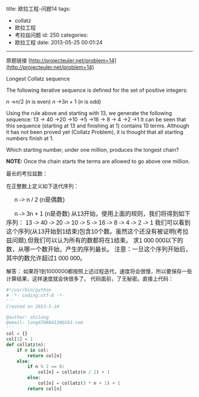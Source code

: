 title: 欧拉工程-问题14
tags:
  - collatz
  - 欧拉工程
  - 考拉兹问题
id: 250
categories:
  - 欧拉工程
date: 2013-05-25 00:01:24
---

原题链接 [http://projecteuler.net/problem=14](http://projecteuler.net/problem=14)


Longest Collatz sequence




The following iterative sequence is defined for the set of positive integers:

<var>n</var> -><var>n</var>/2 (<var>n</var> is even)
<var>n</var> ->3<var>n</var> + 1 (<var>n</var> is odd)

Using the rule above and starting with 13, we generate the following sequence:
13 -> 40 ->20 ->10 ->5 ->16 -> 8 -> 4 ->2 ->1
It can be seen that this sequence (starting at 13 and finishing at 1) contains 10 terms. Although it has not been proved yet (Collatz Problem), it is thought that all starting numbers finish at 1.

Which starting number, under one million, produces the longest chain?

**NOTE:** Once the chain starts the terms are allowed to go above one million.

最长的考拉兹数：

在正整数上定义如下迭代序列：

<span style="font-family: 'Trebuchet MS', sans-serif; font-size: medium;">     n -> n / 2 (n是偶数)</span>


<span style="font-family: 'Trebuchet MS', sans-serif; font-size: medium;">     n -> 3n + 1 (n是奇数)</span>
<span style="font-family: 'Trebuchet MS', sans-serif; font-size: medium;">从13开始，使用上面的规则，我们将得到如下序列：</span>
<span style="font-family: 'Trebuchet MS', sans-serif; font-size: medium;">13 -> 40 -> 20 -> 10 -> 5 -> 16 -> 8 -> 4 -> 2 -> 1</span>
<span style="font-family: 'Trebuchet MS', sans-serif; font-size: medium;">我们可以看到这个序列(从13开始到1结束)包含10个数。虽然这个还没有被证明(考拉兹问题),但我们可以认为所有的数都将在1结束。</span>
<span style="font-family: 'Trebuchet MS', sans-serif; font-size: medium;">求1 000 000以下的数，从哪一个数开始，产生的序列最长。</span>
<span style="font-family: 'Trebuchet MS', sans-serif; font-size: medium;">注意：一旦这个序列开始后，其中的数允许超过1 000 000。</span>

解答：
如果将1到1000000都按照上述过程迭代，速度将会很慢，所以要保存一些计算结果，这样速度就会快很多了。
代码面前，了无秘密。直接上代码：
``` python
#!/usr/bin/python
# -*- coding:utf-8 -*-
'''
Created on 2013-5-24

@author: shilong
@email: long470884130@163.com
'''
col = {}
col[1] = 1
def collatz(n):
    if n in col:
        return col[n]
    else:
        if n % 2 == 0:
            col[n] = collatz(n / 2) + 1
        else:
            col[n] = collatz(3 * n + 1) + 1
        return col[n]
```


